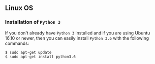 ﻿
## Linux OS

### Installation of `Python 3`

If you don't already have `Python 3` installed and if you are using Ubuntu 16.10 or newer, then you can easily install `Python 3.6` with the following commands:

    $ sudo apt-get update
    $ sudo apt-get install python3.6

